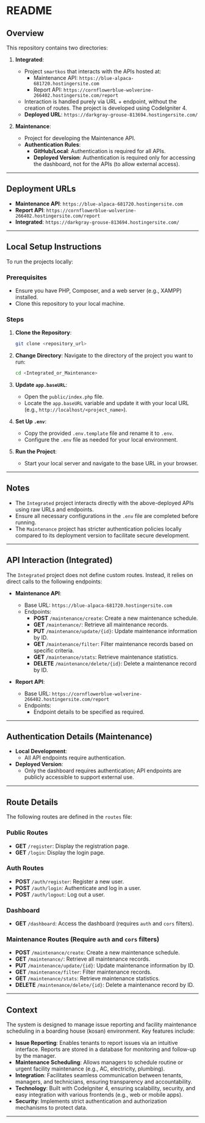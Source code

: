 # README

## Overview
This repository contains two directories:

1. **Integrated**: 
   - Project `smartkos` that interacts with the APIs hosted at:
     - Maintenance API: `https://blue-alpaca-681720.hostingersite.com`
     - Report API: `https://cornflowerblue-wolverine-266402.hostingersite.com/report`
   - Interaction is handled purely via URL + endpoint, without the creation of routes. The project is developed using CodeIgniter 4.
   - **Deployed URL**: `https://darkgray-grouse-813694.hostingersite.com/`

2. **Maintenance**:
   - Project for developing the Maintenance API.
   - **Authentication Rules**:
     - **GitHub/Local**: Authentication is required for all APIs.
     - **Deployed Version**: Authentication is required only for accessing the dashboard, not for the APIs (to allow external access).

---

## Deployment URLs
- **Maintenance API**: `https://blue-alpaca-681720.hostingersite.com`
- **Report API**: `https://cornflowerblue-wolverine-266402.hostingersite.com/report`
- **Integrated**: `https://darkgray-grouse-813694.hostingersite.com/`

---

## Local Setup Instructions

To run the projects locally:

### Prerequisites
- Ensure you have PHP, Composer, and a web server (e.g., XAMPP) installed.
- Clone this repository to your local machine.

### Steps
1. **Clone the Repository**:
   ```bash
   git clone <repository_url>
   ```

2. **Change Directory**:
   Navigate to the directory of the project you want to run:
   ```bash
   cd <Integrated_or_Maintenance>
   ```

3. **Update `app.baseURL`**:
   - Open the `public/index.php` file.
   - Locate the `app.baseURL` variable and update it with your local URL (e.g., `http://localhost/<project_name>`).

4. **Set Up `.env`**:
   - Copy the provided `.env.template` file and rename it to `.env`.
   - Configure the `.env` file as needed for your local environment.

5. **Run the Project**:
   - Start your local server and navigate to the base URL in your browser.

---

## Notes
- The `Integrated` project interacts directly with the above-deployed APIs using raw URLs and endpoints.
- Ensure all necessary configurations in the `.env` file are completed before running.
- The `Maintenance` project has stricter authentication policies locally compared to its deployment version to facilitate secure development.

---

## API Interaction (Integrated)
The `Integrated` project does not define custom routes. Instead, it relies on direct calls to the following endpoints:
- **Maintenance API**: 
  - Base URL: `https://blue-alpaca-681720.hostingersite.com`
  - Endpoints:
    - **POST** `/maintenance/create`: Create a new maintenance schedule.
    - **GET** `/maintenance/`: Retrieve all maintenance records.
    - **PUT** `/maintenance/update/{id}`: Update maintenance information by ID.
    - **GET** `/maintenance/filter`: Filter maintenance records based on specific criteria.
    - **GET** `/maintenance/stats`: Retrieve maintenance statistics.
    - **DELETE** `/maintenance/delete/{id}`: Delete a maintenance record by ID.

- **Report API**:
  - Base URL: `https://cornflowerblue-wolverine-266402.hostingersite.com/report`
  - Endpoints:
    - Endpoint details to be specified as required.

---

## Authentication Details (Maintenance)
- **Local Development**:
  - All API endpoints require authentication.
- **Deployed Version**:
  - Only the dashboard requires authentication; API endpoints are publicly accessible to support external use.

---

## Route Details

The following routes are defined in the `routes` file:

### Public Routes
- **GET** `/register`: Display the registration page.
- **GET** `/login`: Display the login page.

### Auth Routes
- **POST** `/auth/register`: Register a new user.
- **POST** `/auth/login`: Authenticate and log in a user.
- **POST** `/auth/logout`: Log out a user.

### Dashboard
- **GET** `/dashboard`: Access the dashboard (requires `auth` and `cors` filters).

### Maintenance Routes (Require `auth` and `cors` filters)
- **POST** `/maintenance/create`: Create a new maintenance schedule.
- **GET** `/maintenance/`: Retrieve all maintenance records.
- **PUT** `/maintenance/update/{id}`: Update maintenance information by ID.
- **GET** `/maintenance/filter`: Filter maintenance records.
- **GET** `/maintenance/stats`: Retrieve maintenance statistics.
- **DELETE** `/maintenance/delete/{id}`: Delete a maintenance record by ID.

---

## Context
The system is designed to manage issue reporting and facility maintenance scheduling in a boarding house (kosan) environment. Key features include:

- **Issue Reporting**: Enables tenants to report issues via an intuitive interface. Reports are stored in a database for monitoring and follow-up by the manager.
- **Maintenance Scheduling**: Allows managers to schedule routine or urgent facility maintenance (e.g., AC, electricity, plumbing).
- **Integration**: Facilitates seamless communication between tenants, managers, and technicians, ensuring transparency and accountability.
- **Technology**: Built with CodeIgniter 4, ensuring scalability, security, and easy integration with various frontends (e.g., web or mobile apps).
- **Security**: Implements strict authentication and authorization mechanisms to protect data.

---


